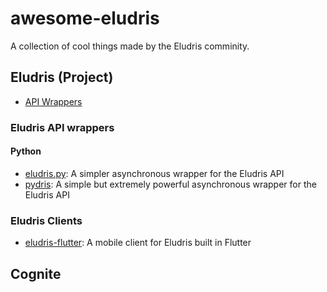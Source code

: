 # awesome-eludris
A collection of cool things made by the Eludris comminity.

## Eludris (Project)

- [API Wrappers](#eludris-api-wrappers)

### Eludris API wrappers

#### Python

- [eludris.py](https://github.com/teaishealthy/eludris.py): A simpler asynchronous wrapper for the Eludris API
- [pydris](https://github.com/EnokiUN/pydris): A simple but extremely powerful asynchronous wrapper for the Eludris API 

### Eludris Clients

- [eludris-flutter](https://github.com/teaishealthy/eludris-flutter): A mobile client for Eludris built in Flutter

## Cognite

